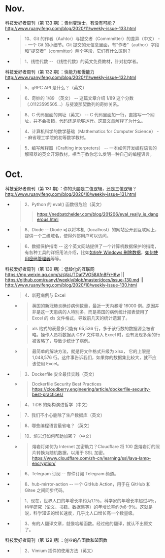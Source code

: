 
# Nov.

科技爱好者周刊（第 133 期）：贵州变瑞士，有没有可能？ http://www.ruanyifeng.com/blog/2020/11/weekly-issue-133.html
- > 10、Git 的作者（Auhtor）与提交者（Commmitter）的差异（中文） -- 一个 Git 的小细节。Git 提交的元信息里面，有"作者"（author）字段和"提交者"（committer）两个字段，它们有什么区别？
- > 1、线性代数 -- 《线性代数》的英文免费教材，针对初学者。

科技爱好者周刊（第 132 期）：快能力和慢能力 http://www.ruanyifeng.com/blog/2020/11/weekly-issue-132.html
- > 5、gRPC API 是什么？（英文）
- > 6、奇妙的 1/89 （英文） -- 这篇文章介绍 1/89 这个分数（.01123595505...）与斐波那契数列的奇妙关系。
- > 8、C 代码里面的网址（英文） -- C 代码里面加一行，直接写一个网址，并不会报错，代码还是能够运行。这篇文章解释了为什么。
- > 4、计算机科学的数学基础（Mathematics for Computer Science） -- 麻省理工学院的初等数学教材。
- > 5、编写解释器（Crafting interpreters） -- 一本如何开发编程语言的解释器的英文开源教材，相当于教你怎么发明一种自己的编程语言。

# Oct.

科技爱好者周刊（第 131 期）：你的头脑是二值逻辑，还是三值逻辑？ http://www.ruanyifeng.com/blog/2020/10/weekly-issue-131.html
- > 2、Python 的 eval() 函数很危险（英文）
  >> https://nedbatchelder.com/blog/201206/eval_really_is_dangerous.html
- > 8、Diode -- Diode 可以将本机（localhost）的网站公开到互联网上，提供一个二级域名，使得外部用户可以访问。
- > 6、数据保护指南 -- 这个英文网站提供了一个计算机数据保护的指南，有各种工具的详细用法介绍，比如[如何在 Windows 删除数据](https://ssd.eff.org/en/module/how-delete-your-data-securely-windows)，[如何使用密码管理器]()等等。

科技爱好者周刊（第 130 期）：低龄化的互联网 https://mp.weixin.qq.com/s/sVaUTDaf7VO58AfnBFrH6w || https://github.com/ruanyf/weekly/blob/master/docs/issue-130.md || http://www.ruanyifeng.com/blog/2020/10/weekly-issue-130.html
- > 4、新冠病例与 Excel
  * > 英国的新冠肺炎确诊病例数量，最近一天内暴增 16000 例。原因并非是这一天患病的人特别多，而是英国的病例统计报表使用了 Excel 的 xls 文件格式，导致前几天的统计遗漏了。
  * > xls 格式的表最多只能有 65,536 行，多于该行数的数据源会被省略。操作人员将数据从 CSV 文件导入 Excel 时，没有发现多余的行被省略了，导致少统计了病例。
  * > 最简单的解决方法，就是将文件格式升级为 xlsx， 它的上限是 1,048,576 行。这件事告诉我们，如果你的数据集比较大，就不应该使用 Excel。
- > 3、Dockerfile 安全最佳实践（英文）
  * > Dockerfile Security Best Practices https://cloudberry.engineering/article/dockerfile-security-best-practices/
- > 4、TiDB 的架构演进哲学（中文）
- > 7、我们不小心删除了生产数据库（英文）
- > 8、哪些编程语言最省电？（英文）
- > 10、熔岩灯如何帮助加密？（中文）
  * > 熔岩灯如何为 Internet 加密助力？Cloudflare 将 100 盏熔岩灯的照片转换为随机数据，以用于 SSL 加密。 https://www.cloudflare.com/zh-cn/learning/ssl/lava-lamp-encryption/
- > 6、Telegram 订阅 -- 邮件订阅 Telegram 频道。
- > 8、hub-mirror-action -- 一个 GitHub Action，用于在 GitHub 和 Gitee 之间同步代码。
- > 1、现在，世界人口的年增长率约为1.1％，科学家的年增长率超过4％，科学研究（论文、书籍、数据集等）的年增长率约为8-9％。这就是说，科学知识的增长速度，几乎比人口增长高一个数量级。
- > 3、有的人翻译文章，就像哈希函数。经过他的翻译，就认不出原文了。

科技爱好者周刊（第 129 期）：创业的凸函数和凹函数
- > 2、Vimium 插件的使用方法（英文）
